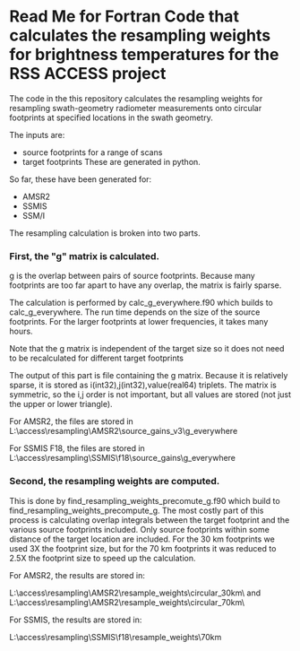 # Read Me for Fortran Code that calculates the resampling weights for brightness temperatures for the RSS ACCESS project
The code in the this repository calculates the resampling weights for resampling swath-geometry 
radiometer measurements onto circular footprints at specified locations in the swath geometry.

The inputs are:
* source footprints for a range of scans
* target footprints
These are generated in python.

So far, these have been generated for:
* AMSR2
* SSMIS
* SSM/I

The resampling calculation is broken into two parts.

### First, the "g" matrix is calculated.  
g is the overlap between pairs of source footprints.  Because
many footprints are too far apart to have any overlap, the matrix is fairly sparse.

The calculation is performed by calc_g_everywhere.f90 which builds to calc_g_everywhere.  The run time depends on the size of the 
source footprints.  For the larger footprints at lower frequencies, it takes many hours.

Note that the g matrix is independent of the target size so it does not need to be recalculated for different target footprints

The output of this part is file containing the g matrix.  Because it is relatively sparse, it is stored as i(int32),j(int32),value(real64) triplets.  The matrix is symmetric, so the i,j order is not important, but all values are stored (not just the upper or lower triangle).  

For AMSR2, the files are stored in L:\access\resampling\AMSR2\source_gains_v3\g_everywhere

For SSMIS F18, the files are stored in L:\access\resampling\SSMIS\f18\source_gains\g_everywhere

### Second, the resampling weights are computed.  
This is done by find_resampling_weights_precomute_g.f90 which build to find_resampling_weights_precompute_g.  The most costly part of this process is calculating overlap integrals between the target footprint and the various source footprints included.  Only source footprints within some distance of the target location are included.  For the 30 km footprints we used 3X the footprint size, but for the 70 km footprints it was reduced to 2.5X the footprint size to speed up the calculation.

For AMSR2, the results are stored in:

L:\access\resampling\AMSR2\resample_weights\circular_30km\ and
L:\access\resampling\AMSR2\resample_weights\circular_70km\

For SSMIS, the results are stored in:

L:\access\resampling\SSMIS\f18\resample_weights\70km



